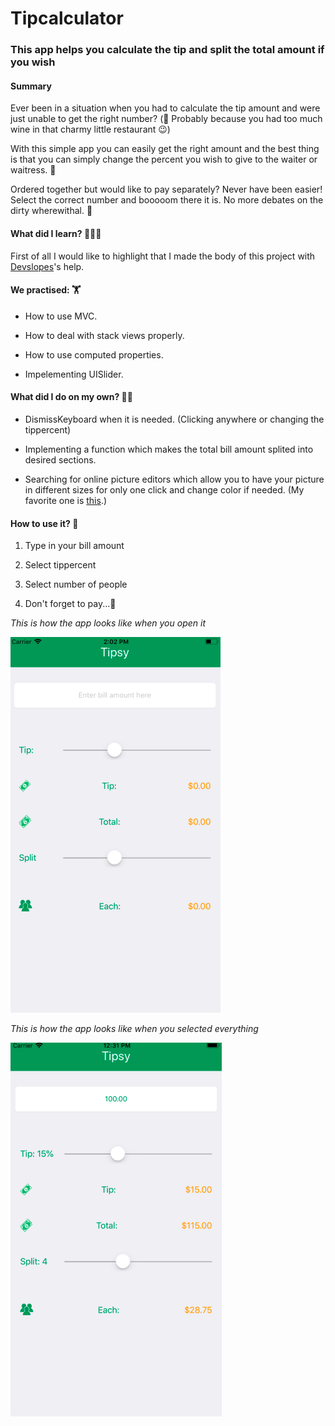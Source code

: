 # Tipcalculator

### This app helps you calculate the tip and split the total amount if you wish

#### Summary 

Ever been in a situation when you had to calculate the tip amount and were just unable to get the right number? (🍷 Probably because you had too much wine in that charmy little restaurant 😉)

With this simple app you can easily get the right amount and the best thing is that you can simply change the percent you wish to give to the waiter or waitress. 🍳

Ordered together but would like to pay separately? Never have been easier! Select the correct number and booooom there it is. No more debates on the dirty wherewithal. 🤑


#### What did I learn? 👩🏻‍💻

First of all I would like to highlight that I made the body of this project with [Devslopes][link1]'s help. 


#### We practised: 🏋

- How to use MVC.

- How to deal with stack views properly.

- How to use computed properties.

- Impelementing UISlider. 

#### What did I do on my own? 💪🏻


- DismissKeyboard when it is needed. (Clicking anywhere or changing the tippercent)

- Implementing a function which makes the total bill amount splited into desired sections. 

- Searching for online picture editors which allow you to have your picture in different sizes for only one click and change 
color if needed. (My favorite one is [this][link2].)

#### How to use it? 🧐


1. Type in your bill amount

2. Select tippercent

3. Select number of people

4. Don't forget to pay...🤪

*This is how the app looks like when you open it*



![](Images/Look.png)


*This is how the app looks like when you selected everything*


![](Images/Look2.png)


[link1]: <https://devslopes.com/>
[link2]: <http://appiconmaker.co/Home/Index/228e67e6-2b40-4380-a050-211d0666cdf0>
